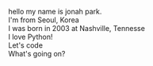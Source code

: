 hello my name is jonah park.  
I'm from Seoul, Korea  
I was born in 2003 at Nashville, Tennesse  
I love Python!  
Let's code  
What's going on?  


